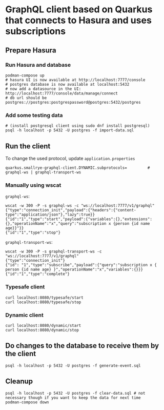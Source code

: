 # GraphQL client based on Quarkus that connects to Hasura and uses subscriptions


## Prepare Hasura 

### Run Hasura and database
```
podman-compose up
# hasura UI is now available at http://localhost:7777/console
# postgres database is now available at localhost:5432 
# now add a datasource in the UI: http://localhost:7777/console/data/manage/connect
# db url should be postgres://postgres:postgrespassword@postgres:5432/postgres
```

### Add some testing data
```
# (install postgresql client using sudo dnf install postgresql) 
psql -h localhost -p 5432 -U postgres -f import-data.sql
```

## Run the client

To change the used protocol, update `application.properties`
```
quarkus.smallrye-graphql-client.DYNAMIC.subprotocols=         # graphql-ws | graphql-transport-ws
```

### Manually using wscat
`graphql-ws`:
```
wscat -w 300 -P -s graphql-ws -c "ws://localhost:7777/v1/graphql"
{"type":"connection_init","payload":{"headers":{"content-type":"application/json"},"lazy":true}}
{"id":"1","type":"start","payload":{"variables":{},"extensions":{},"operationName":"x","query":"subscription x {person {id name age}}"}}
{"id":"1","type":"stop"}
```

`graphql-transport-ws`:
```
wscat -w 300 -P -s graphql-transport-ws -c "ws://localhost:7777/v1/graphql"
{"type":"connection_init"}
{"id": "1","type":"subscribe","payload":{"query":"subscription x { person {id name age} }","operationName":"x","variables":{}}}
{"id":"1","type":"complete"}

```

### Typesafe client
```
curl localhost:8080/typesafe/start
curl localhost:8080/typesafe/stop
```

### Dynamic client
```
curl localhost:8080/dynamic/start
curl localhost:8080/dynamic/stop
```

## Do changes to the database to receive them by the client
```
psql -h localhost -p 5432 -U postgres -f generate-event.sql
```

## Cleanup
```
psql -h localhost -p 5432 -U postgres -f clear-data.sql # not necessary though if you want to keep the data for next time
podman-compose down
```
